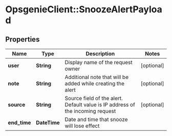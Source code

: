# OpsgenieClient::SnoozeAlertPayload

## Properties
Name | Type | Description | Notes
------------ | ------------- | ------------- | -------------
**user** | **String** | Display name of the request owner | [optional] 
**note** | **String** | Additional note that will be added while creating the alert | [optional] 
**source** | **String** | Source field of the alert. Default value is IP address of the incoming request | [optional] 
**end_time** | **DateTime** | Date and time that snooze will lose effect | 


